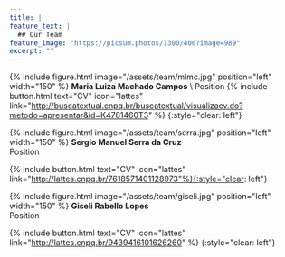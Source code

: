 ```yaml
---
title: |  
feature_text: |
  ## Our Team
feature_image: "https://picsum.photos/1300/400?image=989"
excerpt: ""
---
```



{% include figure.html image="/assets/team/mlmc.jpg" position="left" width="150" %}
**Maria Luiza Machado Campos** \ Position
{% include button.html text="CV" icon="lattes" link="http://buscatextual.cnpq.br/buscatextual/visualizacv.do?metodo=apresentar&id=K4781460T3" %}
{:style="clear: left"}


{% include figure.html image="/assets/team/serra.jpg" position="left" width="150" %}
**Sergio Manuel Serra da Cruz**\
Position

{% include button.html text="CV" icon="lattes" link="http://lattes.cnpq.br/7618571401128973"%}{:style="clear: left"}


{% include figure.html image="/assets/team/giseli.jpg" position="left" width="150" %}
**Giseli Rabello Lopes**\
Position

{% include button.html text="CV" icon="lattes" link="http://lattes.cnpq.br/9439416101626260" %}
{:style="clear: left"}